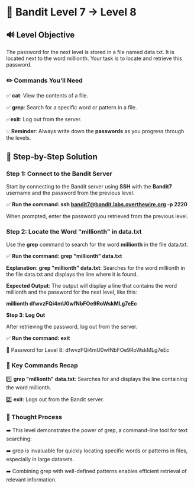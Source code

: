 # 🎲 Bandit Level 7 → Level 8



## 🔊 Level Objective


The password for the next level is stored in a file named data.txt. It is located next to the word millionth. Your task is to locate and retrieve this password.



### ✏️ Commands You’ll Need


:white_check_mark: **cat**: View the contents of a file.

:white_check_mark: **grep**: Search for a specific word or pattern in a file.

:white_check_mark:**exit**: Log out from the server.



💡 **Reminder**: Always write down the **passwords** as you progress through the levels.




## 📃 Step-by-Step Solution


### Step 1: Connect to the Bandit Server


Start by connecting to the Bandit server using **SSH** with the **Bandit7** username and the password from the previous level.


:white_check_mark: **Run the command: ssh bandit7@bandit.labs.overthewire.org -p 2220**

When prompted, enter the password you retrieved from the previous level.



### Step 2: Locate the Word "millionth" in data.txt

Use the **grep** command to search for the word **millionth** in the file data.txt.

:white_check_mark: **Run the command: grep "millionth" data.txt**

**Explanation**: **grep "millionth" data.txt**: Searches for the word millionth in the file data.txt and displays the line where it is found.


**Expected Output**: The output will display a line that contains the word millionth and the password for the next level, like this:

**millionth**      **dfwvzFQi4mU0wfNbFOe9RoWskMLg7eEc**


**Step 3**: **Log Out**

After retrieving the password, log out from the server.

:white_check_mark: **Run the command: exit**


🔑 Password for Level 8: dfwvzFQi4mU0wfNbFOe9RoWskMLg7eEc




### :round_pushpin: Key Commands Recap


:one: **grep "millionth" data.txt**: Searches for and displays the line containing the word millionth.

:two: **exit**: Logs out from the Bandit server.






### 🔎 Thought Process


:arrow_right: This level demonstrates the power of grep, a command-line tool for text searching:


:arrow_right: grep is invaluable for quickly locating specific words or patterns in files, especially in large datasets.


:arrow_right: Combining grep with well-defined patterns enables efficient retrieval of relevant information.